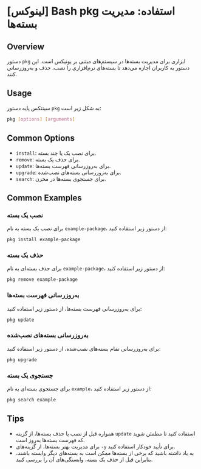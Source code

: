 # [لینوکس] Bash pkg استفاده: مدیریت بسته‌ها

## Overview
دستور `pkg` ابزاری برای مدیریت بسته‌ها در سیستم‌های مبتنی بر یونیکس است. این دستور به کاربران اجازه می‌دهد تا بسته‌های نرم‌افزاری را نصب، حذف و به‌روزرسانی کنند.

## Usage
سینتکس پایه دستور `pkg` به شکل زیر است:

```bash
pkg [options] [arguments]
```

## Common Options
- `install`: برای نصب یک یا چند بسته.
- `remove`: برای حذف یک بسته.
- `update`: برای به‌روزرسانی فهرست بسته‌ها.
- `upgrade`: برای به‌روزرسانی بسته‌های نصب‌شده.
- `search`: برای جستجوی بسته‌ها در مخزن.

## Common Examples
### نصب یک بسته
برای نصب یک بسته به نام `example-package`، از دستور زیر استفاده کنید:

```bash
pkg install example-package
```

### حذف یک بسته
برای حذف بسته‌ای به نام `example-package`، از دستور زیر استفاده کنید:

```bash
pkg remove example-package
```

### به‌روزرسانی فهرست بسته‌ها
برای به‌روزرسانی فهرست بسته‌ها، از دستور زیر استفاده کنید:

```bash
pkg update
```

### به‌روزرسانی بسته‌های نصب‌شده
برای به‌روزرسانی تمام بسته‌های نصب‌شده، از دستور زیر استفاده کنید:

```bash
pkg upgrade
```

### جستجوی یک بسته
برای جستجوی بسته‌ای به نام `example`، از دستور زیر استفاده کنید:

```bash
pkg search example
```

## Tips
- همواره قبل از نصب یا حذف بسته‌ها، از گزینه `update` استفاده کنید تا مطمئن شوید که فهرست بسته‌ها به‌روز است.
- برای مدیریت بهتر بسته‌ها، از گزینه‌های `-y` برای تأیید خودکار استفاده کنید.
- به یاد داشته باشید که برخی از بسته‌ها ممکن است به بسته‌های دیگر وابسته باشند، بنابراین قبل از حذف یک بسته، وابستگی‌های آن را بررسی کنید.